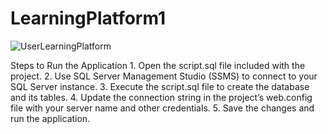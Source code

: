# LearningPlatform1
![UserLearningPlatform ](https://github.com/user-attachments/assets/2f30a1ba-2d04-4c42-8cfc-d0033d47bf87)

Steps to Run the Application
	1.	Open the script.sql file included with the project.
	2.	Use SQL Server Management Studio (SSMS) to connect to your SQL Server instance.
	3.	Execute the script.sql file to create the database and its tables.
	4.	Update the connection string in the project’s web.config file with your server name and other credentials.
	5.	Save the changes and run the application.
